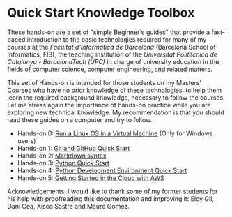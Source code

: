 # Quick Start Knowledge Toolbox

These hands-on are a set of "simple Beginner's guides" that provide a fast-paced introduction to the basic technologies required for many of my courses at the *Facultat d'Informàtica de Barcelona*  (Barcelona School of Informatics, FIB), the teaching institution of the *Universitat Politècnica de Catalunya - BarcelonaTech (UPC)* in charge of university education in the fields of computer science, computer engineering, and related matters.

This set of Hands-on is intended for those students on my Masters' Courses who have no prior knowledge of these technologies, to help them learn the required background knowledge, necessary to follow the courses. Let me stress again the importance of hands-on practice while you are exploring new technical knowledge. My recommendation is that you should read these guides on a computer and try to follow.

* Hands-on 0: [Run a Linux OS in a Virtual Machine](https://github.com/jorditorresBCN/Quick-Start/blob/master/LinuxOS-VirtualMachine.md) (Only for Windows users)
* Hands-on 1: [Git and GitHub Quick Start](https://github.com/jorditorresBCN/Quick-Start/blob/master/Git-Github-Quick-Start.md)
* Hands-on 2: [Markdown syntax](https://github.com/jorditorresBCN/Quick-Start/blob/master/Quick-Start-Markdown.md)
* Hands-on 3: [Python Quick Start](https://github.com/jorditorresBCN/Quick-Start/blob/master/Python-Quick-Start.md) 
* Hands-on 4: [Python Development Environment Quick Start](Phyton-Development-Environment-Quick-Start.md)
* Hands-on 5: [Getting Started in the Cloud with AWS](https://github.com/jorditorresBCN/Quick-Start/blob/master/Quick-Start-AWS.md)


Acknowledgements: I would like to thank some of my former students for his help with proofreading this documentation and improving it: Eloy Gil, Dani Cea, Xisco Sastre and Mauro Gómez.
